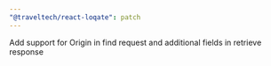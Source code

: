 ```yaml
---
"@traveltech/react-loqate": patch
---
```


Add support for Origin in find request and additional fields in retrieve response
